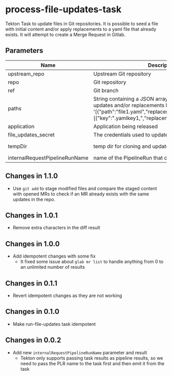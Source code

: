 # process-file-updates-task

Tekton Task to update files in Git repositories. It is possible to seed a file with initial content and/or apply
replacements to a yaml file that already exists. It will attempt to create a Merge Request in Gitlab.

## Parameters

| Name                           | Description                                                                                                                                                                              | Optional | Default value                            |
| ------------------------------ | ---------------------------------------------------------------------------------------------------------------------------------------------------------------------------------------- | -------- | ---------------------------------------- |
| upstream_repo                  | Upstream Git repository                                                                                                                                                                  | No       | -                                        |
| repo                           | Git repository                                                                                                                                                                           | No       | -                                        |
| ref                            | Git branch                                                                                                                                                                               | No       | -                                        |
| paths                          | String containing a JSON array of file paths and its updates and/or replacements E.g. '[{"path":"file1.yaml","replacements":[{"key":".yamlkey1,","replacement":"\|regex\|replace\|"}]}]' | No       | -                                        |
| application                    | Application being released                                                                                                                                                               | No       | -                                        |
| file_updates_secret            | The credentials used to update the git repo                                                                                                                                              | Yes      | file-updates-secret                      |
| tempDir                        | temp dir for cloning and updates                                                                                                                                                         | Yes      | /tmp/$(context.taskRun.uid)/file-updates |
| internalRequestPipelineRunName | name of the PipelineRun that called this task                                                                                                                                            | No       | -                                        |


## Changes in 1.1.0
* Use `git add` to stage modified files and compare the staged content with opened MRs
  to check if an MR already exists with the same updates in the repo. 

## Changes in 1.0.1
* Remove extra characters in the diff result

## Changes in 1.0.0
* Add idempotent changes with some fix
  - It fixed some issue about `glab mr list` to handle anything from 0 to
    an unlimited number of results

## Changes in 0.1.1
* Revert idempotent changes as they are not working

## Changes in 0.1.0
* Make run-file-updates task idempotent

## Changes in 0.0.2
* Add new `internalRequestPipelineRunName` parameter and result
  - Tekton only supports passing task results as pipeline results,
    so we need to pass the PLR name to the task first and then emit it from the task
